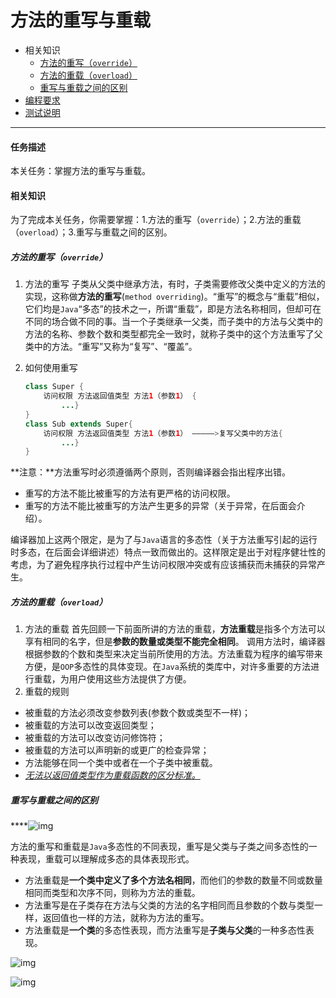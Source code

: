 # **方法的重写与重载**

- 相关知识
  - [方法的重写（`override`）](https://www.educoder.net/tasks/fbkf6vy24ojx#方法的重写（override）)
  - [方法的重载（`overload`）](https://www.educoder.net/tasks/fbkf6vy24ojx#方法的重载（overload）)
  - [重写与重载之间的区别](https://www.educoder.net/tasks/fbkf6vy24ojx#重写与重载之间的区别)
- [编程要求](https://www.educoder.net/tasks/fbkf6vy24ojx#编程要求)
- [测试说明](https://www.educoder.net/tasks/fbkf6vy24ojx#测试说明)

------

#### 任务描述

本关任务：掌握方法的重写与重载。

#### 相关知识

为了完成本关任务，你需要掌握：1.方法的重写（`override`）；2.方法的重载（`overload`）；3.重写与重载之间的区别。

##### 方法的重写（`override`）

1. 方法的重写 子类从父类中继承方法，有时，子类需要修改父类中定义的方法的实现，这称做**方法的重写**(`method overriding`)。“重写”的概念与“重载”相似，它们均是`Java`“多态”的技术之一，所谓“重载”，即是方法名称相同，但却可在不同的场合做不同的事。当一个子类继承一父类，而子类中的方法与父类中的方法的名称、参数个数和类型都完全一致时，就称子类中的这个方法重写了父类中的方法。“重写”又称为“复写”、“覆盖”。

2. 如何使用重写

   ```java
   class Super {
       访问权限 方法返回值类型 方法1（参数1） {
           ...}
   }
   class Sub extends Super{
       访问权限 方法返回值类型 方法1（参数1） —————>复写父类中的方法{
           ...}
   }
   ```

**注意：**方法重写时必须遵循两个原则，否则编译器会指出程序出错。

- 重写的方法不能比被重写的方法有更严格的访问权限。
- 重写的方法不能比被重写的方法产生更多的异常（关于异常，在后面会介绍）。

编译器加上这两个限定，是为了与`Java`语言的多态性（关于方法重写引起的运行时多态，在后面会详细讲述）特点一致而做出的。这样限定是出于对程序健壮性的考虑，为了避免程序执行过程中产生访问权限冲突或有应该捕获而未捕获的异常产生。

##### 方法的重载（`overload`）

1. 方法的重载 首先回顾一下前面所讲的方法的重载，**方法重载**是指多个方法可以享有相同的名字，但是**参数的数量或类型不能完全相同**。 调用方法时，编译器根据参数的个数和类型来决定当前所使用的方法。方法重载为程序的编写带来方便，是`OOP`多态性的具体变现。在`Java`系统的类库中，对许多重要的方法进行重载，为用户使用这些方法提供了方便。
2. 重载的规则

- 被重载的方法必须改变参数列表(参数个数或类型不一样)；
- 被重载的方法可以改变返回类型；
- 被重载的方法可以改变访问修饰符；
- 被重载的方法可以声明新的或更广的检查异常；
- 方法能够在同一个类中或者在一个子类中被重载。
- *<u>无法以返回值类型作为重载函数的区分标准。</u>*

##### 重写与重载之间的区别

 ****![img](https://data.educoder.net/api/attachments/206592) 

方法的重写和重载是`Java`多态性的不同表现，重写是父类与子类之间多态性的一种表现，重载可以理解成多态的具体表现形式。

- 方法重载是**一个类中定义了多个方法名相同**，而他们的参数的数量不同或数量相同而类型和次序不同，则称为方法的重载。
- 方法重写是在子类存在方法与父类的方法的名字相同而且参数的个数与类型一样，返回值也一样的方法，就称为方法的重写。
- 方法重载是**一个类**的多态性表现，而方法重写是**子类与父类**的一种多态性表现。

 ![img](https://data.educoder.net/api/attachments/206593) 

 ![img](https://data.educoder.net/api/attachments/206594) 
